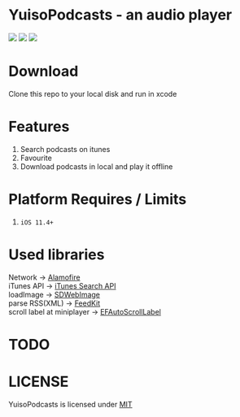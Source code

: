 # YuisoPodcasts - an audio player
![](https://img.shields.io/github/license/mashape/apistatus.svg)
![](https://img.shields.io/badge/platform-ios11.4%2B-orange.svg)
![](https://img.shields.io/badge/language-swift4.2-brightgreen.svg)

# Download
Clone this repo to your local disk and run in xcode  
<kbd><img scr="https://github.com/RenruiLiu/YuisoPodcasts/blob/9ce505f338d2c90263fe9b2da3ab71e9a1ae5528/screenshot1.png" width="300"></kbd>
<kbd><img scr="https://github.com/RenruiLiu/YuisoPodcasts/blob/9ce505f338d2c90263fe9b2da3ab71e9a1ae5528/screenshot2.png" width="300"></kbd>
<kbd><img scr="https://github.com/RenruiLiu/YuisoPodcasts/blob/9ce505f338d2c90263fe9b2da3ab71e9a1ae5528/screenshot3.png" width="300"></kbd>  

# Features
1. Search podcasts on itunes
2. Favourite 
3. Download podcasts in local and play it offline

# Platform Requires / Limits
1. `iOS 11.4+`  

# Used libraries
Network -> [Alamofire](https://github.com/Alamofire/Alamofire)  
iTunes API -> [iTunes Search API](https://affiliate.itunes.apple.com/resources/documentation/itunes-store-web-service-search-api/)  
loadImage -> [SDWebImage](https://github.com/rs/SDWebImage)  
parse RSS(XML) -> [FeedKit](https://github.com/nmdias/FeedKit)  
scroll label at miniplayer -> [EFAutoScrollLabel](https://github.com/EyreFree/EFAutoScrollLabel)  

# TODO

# LICENSE
YuisoPodcasts is licensed under [MIT](https://github.com/RenruiLiu/YuisoPodcasts/blob/master/LICENSE)
